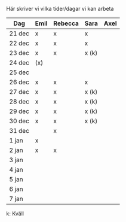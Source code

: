 Här skriver vi vilka tider/dagar vi kan arbeta

| Dag    | Emil | Rebecca | Sara  | Axel |
| ------ | ---- | ------- | ----- | ---- |
| 21 dec | x    | x       | x     |      |
| 22 dec | x    | x       | x     |      |
| 23 dec | x    | x       | x (k) |      |
| 24 dec | (x)  |         |       |      |
| 25 dec |      |         |       |      |
| 26 dec | x    | x       | x     |      |
| 27 dec | x    | x       | x (k) |      |
| 28 dec | x    | x       | x (k) |      |
| 29 dec | x    | x       | x (k) |      |
| 30 dec | x    | x       | x (k) |      |
| 31 dec |      | x       |       |      |
| 1 jan  | x    |         |       |      |
| 2 jan  | x    | x       |       |      |
| 3 jan  |      |         |       |      |
| 4 jan  |      |         |       |      |
| 5 jan  |      |         |       |      |
| 6 jan  |      |         |       |      |
| 7 jan  |      |         |       |      |

k: Kväll
